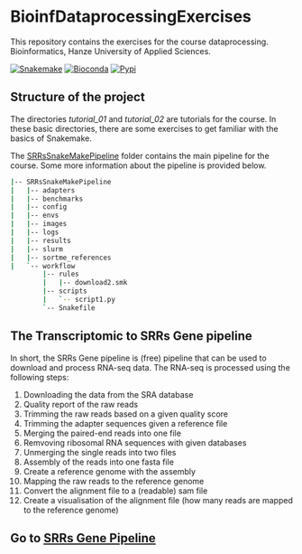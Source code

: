 # BioinfDataprocessingExercises

This repository contains the exercises for the course dataprocessing. 
Bioinformatics, Hanze University of Applied Sciences.

[![Snakemake](https://img.shields.io/badge/snakemake-≥5.6.0-brightgreen.svg?style=flat)](https://snakemake.readthedocs.io)
[![Bioconda](https://img.shields.io/conda/dn/bioconda/snakemake.svg?label=Bioconda)](https://bioconda.github.io/recipes/snakemake/README.html)
[![Pypi](https://img.shields.io/pypi/pyversions/snakemake.svg)](https://pypi.org/project/snakemake)

## Structure of the project

The directories *tutorial_01* and *tutorial_02* are tutorials for the course. In these basic directories, there are some exercises to get familiar with the basics of Snakemake.

The [SRRsSnakeMakePipeline](SRRsSnakeMakePipeline/README.md) folder contains the main pipeline for the course. Some more information about the pipeline is provided below.

```bash
|-- SRRsSnakeMakePipeline
|   |-- adapters
|   |-- benchmarks
|   |-- config
|   |-- envs
|   |-- images
|   |-- logs
|   |-- results
|   |-- slurm
|   |-- sortme_references
|   `-- workflow
        |-- rules
        |   |-- download2.smk
        |-- scripts
        |   `-- script1.py
        `-- Snakefile
```

## The Transcriptomic to SRRs Gene pipeline

In short, the SRRs Gene pipeline is (free) pipeline that can be used to download and process RNA-seq data. The RNA-seq is processed using the following steps:

1. Downloading the data from the SRA database
2. Quality report of the raw reads
3. Trimming the raw reads based on a given quality score
4. Trimming the adapter sequences given a reference file
5. Merging the paired-end reads into one file
6. Remvoving ribosomal RNA sequences with given databases
7. Unmerging the single reads into two files
8. Assembly of the reads into one fasta file
9. Create a reference genome with the assembly
10. Mapping the raw reads to the reference genome
11. Convert the alignment file to a (readable) sam file
12. Create a visualisation of the alignment file (how many reads are mapped to the reference genome)

## Go to [SRRs Gene Pipeline](SRRsSnakeMakePipeline/README.md)